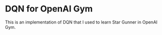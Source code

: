 # DQN for OpenAI Gym

This is an implementation of DQN that I used to learn Star Gunner in OpenAI Gym.
